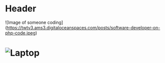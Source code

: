 # <h1>Header</h1>
![Image of someone coding] (https://twtv3.ams3.digitaloceanspaces.com/posts/software-developer-on-php-code.jpeg)
# <img src="https://twtv3.ams3.digitaloceanspaces.com/posts/software-developer-on-php-code.jpeg" alt="Laptop">
